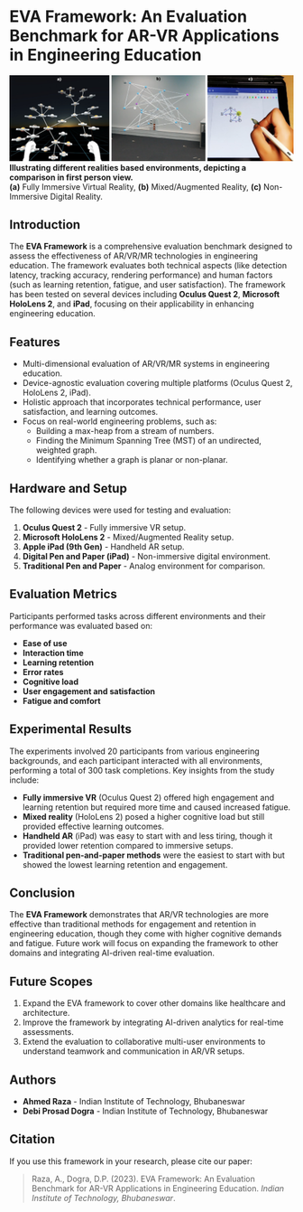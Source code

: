 # EVA Framework: An Evaluation Benchmark for AR-VR Applications in Engineering Education
![attract](Assets/attract.png)
**Illustrating different realities based environments, depicting a comparison in first person view.**  
**(a)** Fully Immersive Virtual Reality, **(b)** Mixed/Augmented Reality, **(c)** Non-Immersive Digital Reality.
## Introduction
The **EVA Framework** is a comprehensive evaluation benchmark designed to assess the effectiveness of AR/VR/MR technologies in engineering education. The framework evaluates both technical aspects (like detection latency, tracking accuracy, rendering performance) and human factors (such as learning retention, fatigue, and user satisfaction). The framework has been tested on several devices including **Oculus Quest 2**, **Microsoft HoloLens 2**, and **iPad**, focusing on their applicability in enhancing engineering education.

## Features
- Multi-dimensional evaluation of AR/VR/MR systems in engineering education.
- Device-agnostic evaluation covering multiple platforms (Oculus Quest 2, HoloLens 2, iPad).
- Holistic approach that incorporates technical performance, user satisfaction, and learning outcomes.
- Focus on real-world engineering problems, such as:
  - Building a max-heap from a stream of numbers.
  - Finding the Minimum Spanning Tree (MST) of an undirected, weighted graph.
  - Identifying whether a graph is planar or non-planar.

## Hardware and Setup
The following devices were used for testing and evaluation:
1. **Oculus Quest 2** - Fully immersive VR setup.
2. **Microsoft HoloLens 2** - Mixed/Augmented Reality setup.
3. **Apple iPad (9th Gen)** - Handheld AR setup.
4. **Digital Pen and Paper (iPad)** - Non-immersive digital environment.
5. **Traditional Pen and Paper** - Analog environment for comparison.

## Evaluation Metrics
Participants performed tasks across different environments and their performance was evaluated based on:
- **Ease of use**
- **Interaction time**
- **Learning retention**
- **Error rates**
- **Cognitive load**
- **User engagement and satisfaction**
- **Fatigue and comfort**

## Experimental Results
The experiments involved 20 participants from various engineering backgrounds, and each participant interacted with all environments, performing a total of 300 task completions. Key insights from the study include:
- **Fully immersive VR** (Oculus Quest 2) offered high engagement and learning retention but required more time and caused increased fatigue.
- **Mixed reality** (HoloLens 2) posed a higher cognitive load but still provided effective learning outcomes.
- **Handheld AR** (iPad) was easy to start with and less tiring, though it provided lower retention compared to immersive setups.
- **Traditional pen-and-paper methods** were the easiest to start with but showed the lowest learning retention and engagement.

## Conclusion
The **EVA Framework** demonstrates that AR/VR technologies are more effective than traditional methods for engagement and retention in engineering education, though they come with higher cognitive demands and fatigue. Future work will focus on expanding the framework to other domains and integrating AI-driven real-time evaluation.

## Future Scopes
1. Expand the EVA framework to cover other domains like healthcare and architecture.
2. Improve the framework by integrating AI-driven analytics for real-time assessments.
3. Extend the evaluation to collaborative multi-user environments to understand teamwork and communication in AR/VR setups.

## Authors
- **Ahmed Raza** - Indian Institute of Technology, Bhubaneswar
- **Debi Prosad Dogra** - Indian Institute of Technology, Bhubaneswar

## Citation
If you use this framework in your research, please cite our paper:

> Raza, A., Dogra, D.P. (2023). EVA Framework: An Evaluation Benchmark for AR-VR Applications in Engineering Education. *Indian Institute of Technology, Bhubaneswar*.
